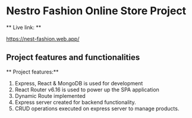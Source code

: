 # Nestro Fashion Online Store Project

** Live link: ** 

https://nest-fashion.web.app/

 

## Project features and functionalities 

** Project features:**
1. Express, React & MongoDB is used for development
2. React Router v6.16 is used to power up the SPA application
3. Dynamic Route implemented
4. Express server created for backend functionality.
5. CRUD operations executed on express server to manage products.